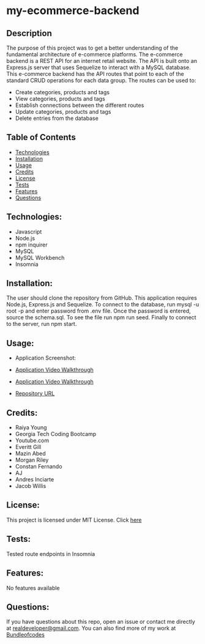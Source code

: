 # my-ecommerce-backend

## Description

The purpose of this project was to get a better understanding of the fundamental architecture of e-commerce platforms. The e-commerce backend is a REST API for an internet retail website. The API is built onto an Express.js server that uses Sequelize to interact with a MySQL database. This e-commerce backend has the API routes that point to each of the standard CRUD operations for each data group. The routes can be used to: 
- Create categories, products and tags
- View categories, products and tags
- Establish connections between the different routes
- Update categories, products and tags
- Delete entries from the database 

## Table of Contents

- [Technologies](#technologies)
- [Installation](#installation)
- [Usage](#usage)
- [Credits](credits)
- [License](#license)
- [Tests](#tests)
- [Features](#features)
- [Questions](#questions)

## Technologies:

- Javascript
- Node.js
- npm inquirer
- MySQL
- MySQL Workbench
- Insomnia

## Installation:

The user should clone the repository from GitHub. This application requires Node.js, Express.js and Sequelize. To connect to the database, run mysql -u root -p and enter password from .env file. Once the password is entered, source the schema.sql. To see the file run npm run seed. Finally to connect to the server, run npm start. 

## Usage:

- Application Screenshot:

- [Application Video Walkthrough](https://drive.google.com/file/d/1qJm7U8992GLSIeNYYlxtpsOnOyvxdI-9/view?usp=sharing)
- [Application Video Walkthrough](https://drive.google.com/file/d/1AW40iYZDT1geYYTE0rhi67HCtpZ6TeGz/view?usp=sharing)

- [Repository URL](https://github.com/bundleofcodes/my-ecommerce-backend)

## Credits:

- Raiya Young
- Georgia Tech Coding Bootcamp
- Youtube.com
- Everitt Gill
- Mazin Abed
- Morgan Riley
- Constan Fernando
- AJ
- Andres Inciarte
- Jacob Willis

## License:

This project is licensed under MIT License. Click [here](https://github.com/bundleofcodes/my-ecommerce-backend/blob/main/LICENSE)

## Tests:

Tested route endpoints in Insomnia

## Features:

No features available

## Questions:

If you have questions about this repo, open an issue or contact me directly at realdeveloper@gmail.com. You can also find more of my work at [Bundleofcodes](https://github.com/bundleofcodes)